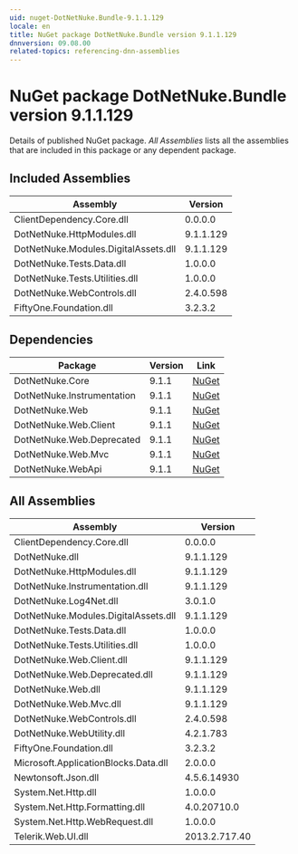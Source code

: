```yaml
---
uid: nuget-DotNetNuke.Bundle-9.1.1.129
locale: en
title: NuGet package DotNetNuke.Bundle version 9.1.1.129
dnnversion: 09.08.00
related-topics: referencing-dnn-assemblies
---
```


# NuGet package DotNetNuke.Bundle version 9.1.1.129
Details of published NuGet package.
*All Assemblies* lists all the assemblies that are included in this package or any dependent package.

## Included Assemblies

|Assembly|Version|
|---|---|
|ClientDependency.Core.dll|0.0.0.0|
|DotNetNuke.HttpModules.dll|9.1.1.129|
|DotNetNuke.Modules.DigitalAssets.dll|9.1.1.129|
|DotNetNuke.Tests.Data.dll|1.0.0.0|
|DotNetNuke.Tests.Utilities.dll|1.0.0.0|
|DotNetNuke.WebControls.dll|2.4.0.598|
|FiftyOne.Foundation.dll|3.2.3.2|

## Dependencies

|Package|Version|Link|
|---|---|---|
|DotNetNuke.Core|9.1.1|[NuGet](https://www.nuget.org/packages/DotNetNuke.Core/9.1.1)|
|DotNetNuke.Instrumentation|9.1.1|[NuGet](https://www.nuget.org/packages/DotNetNuke.Instrumentation/9.1.1)|
|DotNetNuke.Web|9.1.1|[NuGet](https://www.nuget.org/packages/DotNetNuke.Web/9.1.1)|
|DotNetNuke.Web.Client|9.1.1|[NuGet](https://www.nuget.org/packages/DotNetNuke.Web.Client/9.1.1)|
|DotNetNuke.Web.Deprecated|9.1.1|[NuGet](https://www.nuget.org/packages/DotNetNuke.Web.Deprecated/9.1.1)|
|DotNetNuke.Web.Mvc|9.1.1|[NuGet](https://www.nuget.org/packages/DotNetNuke.Web.Mvc/9.1.1)|
|DotNetNuke.WebApi|9.1.1|[NuGet](https://www.nuget.org/packages/DotNetNuke.WebApi/9.1.1)|

## All Assemblies

|Assembly|Version|
|---|---|
|ClientDependency.Core.dll|0.0.0.0|
|DotNetNuke.dll|9.1.1.129|
|DotNetNuke.HttpModules.dll|9.1.1.129|
|DotNetNuke.Instrumentation.dll|9.1.1.129|
|DotNetNuke.Log4Net.dll|3.0.1.0|
|DotNetNuke.Modules.DigitalAssets.dll|9.1.1.129|
|DotNetNuke.Tests.Data.dll|1.0.0.0|
|DotNetNuke.Tests.Utilities.dll|1.0.0.0|
|DotNetNuke.Web.Client.dll|9.1.1.129|
|DotNetNuke.Web.Deprecated.dll|9.1.1.129|
|DotNetNuke.Web.dll|9.1.1.129|
|DotNetNuke.Web.Mvc.dll|9.1.1.129|
|DotNetNuke.WebControls.dll|2.4.0.598|
|DotNetNuke.WebUtility.dll|4.2.1.783|
|FiftyOne.Foundation.dll|3.2.3.2|
|Microsoft.ApplicationBlocks.Data.dll|2.0.0.0|
|Newtonsoft.Json.dll|4.5.6.14930|
|System.Net.Http.dll|1.0.0.0|
|System.Net.Http.Formatting.dll|4.0.20710.0|
|System.Net.Http.WebRequest.dll|1.0.0.0|
|Telerik.Web.UI.dll|2013.2.717.40|

